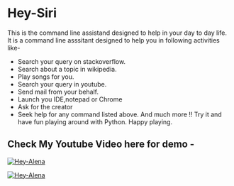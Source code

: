# Hey-Siri
This is the command line assistand designed to help in your day to day life.
It is a command line asssitant designed to help you in following activities like-
* Search your query on stackoverflow.
* Search about a topic in wikipedia.
* Play songs for you.
* Search your query in youtube.
* Send mail from your behalf.
* Launch you IDE,notepad or Chrome
* Ask for the creator
* Seek help for any command listed above.
And much more !! Try it and have fun playing around with Python.
Happy playing.


## Check My Youtube Video here for demo -  
[![Hey-Alena](https://img.youtube.com/vi/FZt81ySmkB8/0.jpg)](https://www.youtube.com/watch?v=FZt81ySmkB8)



[![Hey-Alena](https://yt-embed.herokuapp.com/embed?v=FZt81ySmkB8)](https://www.youtube.com/watch?v=FZt81ySmkB8 "Hey Alena")
